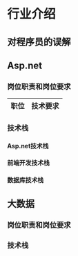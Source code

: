 # 行业介绍
## 对程序员的误解

## Asp.net

### 岗位职责和岗位要求 
| 职位 | 技术要求 |
|-----------------|------------------|
### 技术栈

#### Asp.net技术栈

#### 前端开发技术栈

#### 数据库技术栈

## 大数据

### 岗位职责和岗位要求 

### 技术栈
